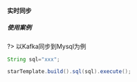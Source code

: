 #### 实时同步

##### 使用案例

?> 以Kafka同步到Mysql为例

```java
String sql="xxx";

starTemplate.build().sql(sql).execute();
```
